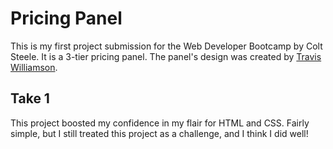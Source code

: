 # Pricing Panel
This is my first project submission for the Web Developer Bootcamp by Colt Steele. It is a 3-tier pricing panel. The panel's design was created by [Travis Williamson](https://codepen.io/travisw/pen/EvbKwd?editors=0010).

## Take 1
This project boosted my confidence in my flair for HTML and CSS. Fairly simple, but I still treated this project as a challenge, and I think I did well!